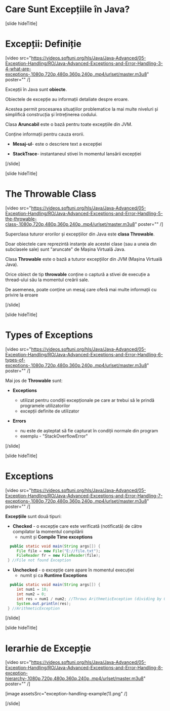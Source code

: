 # Care Sunt Excepțiile în Java?

[slide hideTitle]

# Excepții: Definiție

[video src="https://videos.softuni.org/hls/Java/Java-Advanced/05-Exception-Handling/RO/Java-Advanced-Exceptions-and-Error-Handling-3-4-what-are-exceptions-,1080p,720p,480p,360p,240p,.mp4/urlset/master.m3u8" poster="" /]

Excepții în Java sunt **obiecte**.

Obiectele de excepție au informații detaliate despre eroare.

Acestea permit procesarea situațiilor problematice la mai multe niveluri și simplifică construcția și întreținerea codului.

Clasa **Aruncabil** este o bază pentru toate excepțiile din JVM.

Conține informații pentru cauza erorii.

- **Mesaj-ul**- este o descriere text a excepției

- **StackTrace**- instantaneul stivei în momentul lansării excepției

[/slide]

[slide hideTitle]

# The Throwable Class

[video src="https://videos.softuni.org/hls/Java/Java-Advanced/05-Exception-Handling/RO/Java-Advanced-Exceptions-and-Error-Handling-5-the-throwable-class-,1080p,720p,480p,360p,240p,.mp4/urlset/master.m3u8" poster="" /]

Superclasa tuturor erorilor și excepțiilor din Java este **clasa Throwable**.

Doar obiectele care reprezintă instanțe ale acestei clase (sau a uneia din subclasele sale) sunt "aruncate" de Mașina Virtuală Java.

Clasa **Throwable** este o bază a tuturor excepțiilor din JVM (Mașina Virtuală Java).

Orice obiect de tip **throwable** conține o captură a stivei de execuție a thread-ului său la momentul creării sale.

De asemenea, poate conține un mesaj care oferă mai multe informații cu privire la eroare


[/slide]

[slide hideTitle]

# Types of Exceptions

[video src="https://videos.softuni.org/hls/Java/Java-Advanced/05-Exception-Handling/RO/Java-Advanced-Exceptions-and-Error-Handling-6-types-of-exceptions-,1080p,720p,480p,360p,240p,.mp4/urlset/master.m3u8" poster="" /]

Mai jos de **Throwable** sunt:

- **Exceptions**
     - utilizat pentru condiții excepționale pe care ar trebui să le prindă programele utilizatorilor
     - excepții definite de utilizator

- **Errors**
     - nu este de așteptat să fie capturat în condiții normale din program
     - exemplu - "StackOverflowError"

[/slide]

[slide hideTitle]

# Exceptions

[video src="https://videos.softuni.org/hls/Java/Java-Advanced/05-Exception-Handling/RO/Java-Advanced-Exceptions-and-Error-Handling-7-exceptions-,1080p,720p,480p,360p,240p,.mp4/urlset/master.m3u8" poster="" /]

**Excepțiile** sunt două tipuri:

- **Checked** - o excepție care este verificată (notificată) de către compilator la momentul compilării
     - numit și **Compile Time exceptions**

```java 
  public static void main(String args[]) {
     File file = new File("E://file.txt");
     FileReader fr = new FileReader(file);
 } //File not found Exception
```
 

- **Unchecked** - o excepție care apare în momentul execuției
     - numit și ca **Runtime Exceptions**

```java 
  public static void main(String args[]) {
     int num1 = 10;
     int num2 = 0;
     int res = num1 / num2; //Throws ArithmeticException (dividing by 0)
     System.out.println(res);
 } //ArithmeticException
```
[/slide]

[slide hideTitle]

# Ierarhie de Excepție 

[video src="https://videos.softuni.org/hls/Java/Java-Advanced/05-Exception-Handling/RO/Java-Advanced-Exceptions-and-Error-Handling-8-exception-hierarchy-,1080p,720p,480p,360p,240p,.mp4/urlset/master.m3u8" poster="" /]

[image assetsSrc="exception-handling-example(1).png" /]

[/slide]


